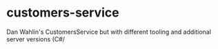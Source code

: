 # customers-service
Dan Wahlin's CustomersService but with different tooling and additional server versions (C#/
